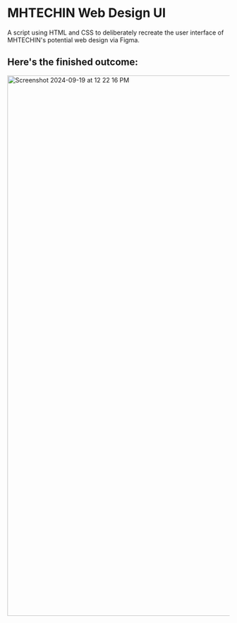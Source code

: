 # MHTECHIN Web Design UI

A script using HTML and CSS to deliberately recreate the user interface of MHTECHIN's potential web design via Figma. 

## **Here's the finished outcome:**

<img width="1227" alt="Screenshot 2024-09-19 at 12 22 16 PM" src="https://github.com/user-attachments/assets/2ae259b6-27e6-4478-bcb5-2289aa87c765">
